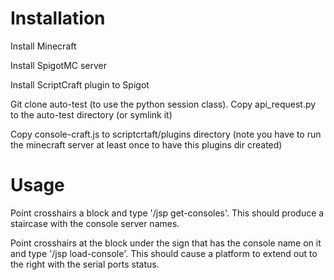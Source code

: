 # Installation

Install Minecraft

Install SpigotMC server

Install ScriptCraft plugin to Spigot

Git clone auto-test (to use the python session class).
Copy api_request.py to the auto-test directory (or symlink it)

Copy console-craft.js to scriptcrtaft/plugins directory (note you have to run the minecraft server at least once to have this plugins dir created)

# Usage

Point crosshairs a block and type '/jsp get-consoles'. This should produce a staircase with the console server names.

Point crosshairs at the block under the sign that has the console name on it and type '/jsp load-console'. This should cause a platform to extend out to the right with the serial ports status.


